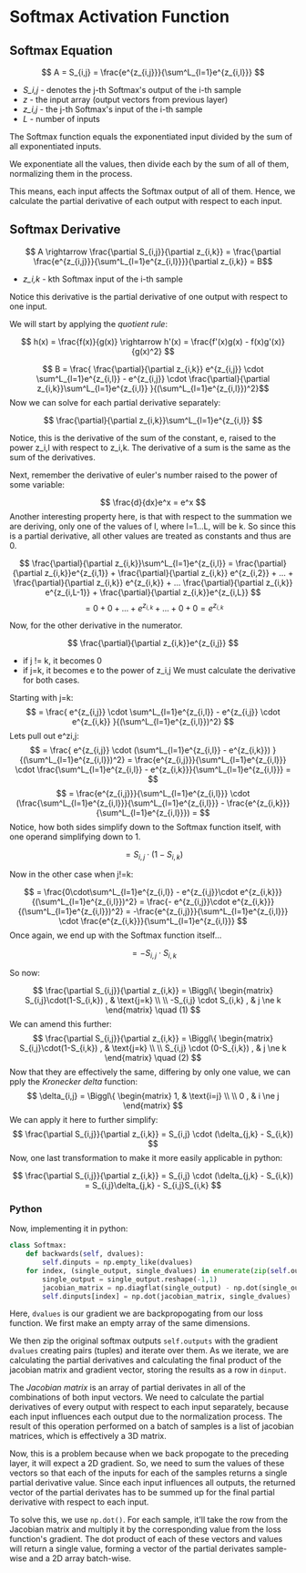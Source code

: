 # Softmax Activation Function
## Softmax Equation

$$ A = S_{i,j} = \frac{e^{z_{i,j}}}{\sum^L_{l=1}e^{z_{i,l}}} $$

 - *S_i,j*  - denotes the j-th Softmax's output of the i-th sample
 - *z* - the input array (output vectors from previous layer)
 - *z_i,j* - the j-th Softmax's input of the i-th sample
 - *L* - number of inputs

The Softmax function equals the exponentiated input divided by the sum of all exponentiated inputs.

We exponentiate all the values, then divide each by the sum of all of them, normalizing them in the process.

This means, each input affects the Softmax output of all of them. Hence, we calculate the partial derivative of each output with respect to each input.

## Softmax Derivative

$$ A \rightarrow \frac{\partial S_{i,j}}{\partial z_{i,k}} = \frac{\partial \frac{e^{z_{i,j}}}{\sum^L_{l=1}e^{z_{i,l}}}}{\partial z_{i,k}} = B$$
 - *z_i,k* - kth Softmax input of the i-th sample

Notice this derivative is the partial derivative of one output with respect to one input.

We will start by applying the *quotient rule*:

$$ h(x) = \frac{f(x)}{g(x)} \rightarrow h'(x) = \frac{f'(x)g(x) - f(x)g'(x)}{g(x)^2} $$

$$ B = \frac{ \frac{\partial}{\partial z_{i,k}} e^{z_{i,j}} \cdot \sum^L_{l=1}e^{z_{i,l}} - e^{z_{i,j}} \cdot \frac{\partial}{\partial z_{i,k}}\sum^L_{l=1}e^{z_{i,l}} }{(\sum^L_{l=1}e^{z_{i,l}})^2}$$
Now we can solve for each partial derivative separately:

$$ \frac{\partial}{\partial z_{i,k}}\sum^L_{l=1}e^{z_{i,l}} $$

Notice, this is the derivative of the sum of the constant, e, raised to the power z_i,l with respect to z_i,k. The derivative of a sum is the same as the sum of the derivatives.

Next, remember the derivative of euler's number raised to the power of some variable:

$$ \frac{d}{dx}e^x = e^x $$
Another interesting property here, is that with respect to the summation we are deriving, only one of the values of l, where l=1...L, will be k. So since this is a partial derivative, all other values are treated as constants and thus are 0.

$$ \frac{\partial}{\partial z_{i,k}}\sum^L_{l=1}e^{z_{i,l}}  = 
\frac{\partial}{\partial z_{i,k}}e^{z_{i,1}} + \frac{\partial}{\partial z_{i,k}} e^{z_{i,2}} + ... + \frac{\partial}{\partial z_{i,k}} e^{z_{i,k}} + ... \frac{\partial}{\partial z_{i,k}} e^{z_{i,L-1}} + \frac{\partial}{\partial z_{i,k}}e^{z_{i,L}} $$
$$ = 0 + 0 + ... + e^{z_{i,k}} + ... + 0 + 0 = e^{z_{i,k}} $$

Now, for the other derivative in the numerator.

$$ \frac{\partial}{\partial z_{i,k}}e^{z_{i,j}} $$
- if j != k, it becomes 0
- if j=k, it becomes e to the power of z_i,j
We must calculate the derivative for both cases.

Starting with j=k:
$$ = \frac{  e^{z_{i,j}} \cdot \sum^L_{l=1}e^{z_{i,l}} - e^{z_{i,j}} \cdot e^{z_{i,k}} }{(\sum^L_{l=1}e^{z_{i,l}})^2} $$
Lets pull out e^zi,j:
$$ = \frac{  e^{z_{i,j}} \cdot (\sum^L_{l=1}e^{z_{i,l}} -  e^{z_{i,k}}) }{(\sum^L_{l=1}e^{z_{i,l}})^2} = \frac{e^{z_{i,j}}}{\sum^L_{l=1}e^{z_{i,l}}} \cdot \frac{\sum^L_{l=1}e^{z_{i,l}} -  e^{z_{i,k}}}{\sum^L_{l=1}e^{z_{i,l}}} = $$
$$ = \frac{e^{z_{i,j}}}{\sum^L_{l=1}e^{z_{i,l}}} \cdot (\frac{\sum^L_{l=1}e^{z_{i,l}}}{\sum^L_{l=1}e^{z_{i,l}}} - \frac{e^{z_{i,k}}}{\sum^L_{l=1}e^{z_{i,l}}}) = $$
Notice, how both sides simplify down to the Softmax function itself, with one operand simplifying down to 1.

$$ = S_{i,j} \cdot (1-S_{i,k}) $$

Now in the other case when j!=k:

$$ = \frac{0\cdot\sum^L_{l=1}e^{z_{i,l}} - e^{z_{i,j}}\cdot e^{z_{i,k}}}{(\sum^L_{l=1}e^{z_{i,l}})^2} = \frac{- e^{z_{i,j}}\cdot e^{z_{i,k}}}{(\sum^L_{l=1}e^{z_{i,l}})^2} = -\frac{e^{z_{i,j}}}{\sum^L_{l=1}e^{z_{i,l}}} \cdot \frac{e^{z_{i,k}}}{\sum^L_{l=1}e^{z_{i,l}}} $$
Once again, we end up with the Softmax function itself...

$$ = -S_{i,j} \cdot S_{i,k} $$

So now:

$$ \frac{\partial S_{i,j}}{\partial z_{i,k}} = 
	\Biggl\{
	\begin{matrix}
		S_{i,j}\cdot(1-S_{i,k}) , & \text{j=k} \\ \\
		-S_{i,j} \cdot S_{i,k} , & j \ne k 
	\end{matrix}
\quad (1) $$
We can amend this further: 
$$ \frac{\partial S_{i,j}}{\partial z_{i,k}} = 
	\Biggl\{
	\begin{matrix}
		S_{i,j}\cdot(1-S_{i,k}) , & \text{j=k} \\ \\
		S_{i,j} \cdot (0-S_{i,k}) , & j \ne k 
	\end{matrix}
\quad (2) $$
Now that they are effectively the same, differing by only one value, we can pply the *Kronecker delta* function:
$$ \delta_{i,j} =  
\Biggl\{
\begin{matrix}
	1, & \text{i=j} \\ \\
	0 , & i \ne j 
\end{matrix}
$$
We can apply it here to further simplify:
$$ \frac{\partial S_{i,j}}{\partial z_{i,k}} = S_{i,j} \cdot (\delta_{j,k} - S_{i,k}) $$
Now, one last transformation to make it more easily applicable in python:

$$
\frac{\partial S_{i,j}}{\partial z_{i,k}} = S_{i,j} \cdot (\delta_{j,k} - S_{i,k}) = S_{i,j}\delta_{j,k} - S_{i,j}S_{i,k}
$$

### Python
Now, implementing it in python:
```python
class Softmax:
	def backwards(self, dvalues):
		self.dinputs = np.empty_like(dvalues)
	for index, (single_output, single_dvalues) in enumerate(zip(self.output, dvalues)):
		single_output = single_output.reshape(-1,1)
		jacobian_matrix = np.diagflat(single_output) - np.dot(single_output, single_output.T)
		self.dinputs[index] = np.dot(jacobian_matrix, single_dvalues)
```

Here, `dvalues` is our gradient we are backpropogating from our loss function. We first make an empty array of the same dimensions.

We then zip the original softmax outputs `self.outputs` with the gradient `dvalues` creating pairs (tuples) and iterate over them. As we iterate, we are calculating the partial derivatives and calculating the final product of the jacobian matrix and gradient vector, storing the results as a row in `dinput`.

The *Jacobian matrix* is an array of partial derivates in all of the combinations of both input vectors. We need to calculate the partial derivatives of every output with respect to each input separately, because each input influences each output due to the normalization process. The result of this operation performed on a batch of samples is a list of jacobian matrices, which is effectively a 3D matrix.

Now, this is a problem because when we back propogate to the preceding layer, it will expect a 2D gradient. So, we need to sum the values of these vectors so that each of the inputs for each of the samples returns a single partial derivative value. Since each input influences all outputs, the returned vector of the partial derivates has to be summed up for the final partial derivative with respect to each input.

To solve this, we use `np.dot()`. For each sample, it'll take the row from the Jacobian matrix and multiply it by the corresponding value from the loss function's gradient.  The dot product of each of these vectors and values will return a single value, forming a vector of the partial derivates sample-wise and a 2D array batch-wise.